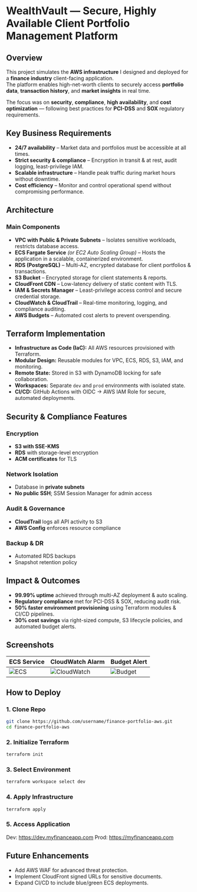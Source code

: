 # WealthVault — Secure, Highly Available Client Portfolio Management Platform

## Overview
This project simulates the **AWS infrastructure** I designed and deployed for a **finance industry** client-facing application.  
The platform enables high-net-worth clients to securely access **portfolio data**, **transaction history**, and **market insights** in real time.

The focus was on **security**, **compliance**, **high availability**, and **cost optimization** — following best practices for **PCI-DSS** and **SOX** regulatory requirements.


## Key Business Requirements
- **24/7 availability** – Market data and portfolios must be accessible at all times.
- **Strict security & compliance** – Encryption in transit & at rest, audit logging, least-privilege IAM.
- **Scalable infrastructure** – Handle peak traffic during market hours without downtime.
- **Cost efficiency** – Monitor and control operational spend without compromising performance.


## Architecture

### Main Components
- **VPC with Public & Private Subnets** – Isolates sensitive workloads, restricts database access.
- **ECS Fargate Service** *(or EC2 Auto Scaling Group)* – Hosts the application in a scalable, containerized environment.
- **RDS (PostgreSQL)** – Multi-AZ, encrypted database for client portfolios & transactions.
- **S3 Bucket** – Encrypted storage for client statements & reports.
- **CloudFront CDN** – Low-latency delivery of static content with TLS.
- **IAM & Secrets Manager** – Least-privilege access control and secure credential storage.
- **CloudWatch & CloudTrail** – Real-time monitoring, logging, and compliance auditing.
- **AWS Budgets** – Automated cost alerts to prevent overspending.


## Terraform Implementation
- **Infrastructure as Code (IaC):** All AWS resources provisioned with Terraform.
- **Modular Design:** Reusable modules for VPC, ECS, RDS, S3, IAM, and monitoring.
- **Remote State:** Stored in S3 with DynamoDB locking for safe collaboration.
- **Workspaces:** Separate `dev` and `prod` environments with isolated state.
- **CI/CD:** GitHub Actions with OIDC → AWS IAM Role for secure, automated deployments.


## Security & Compliance Features

### Encryption
- **S3 with SSE-KMS**
- **RDS** with storage-level encryption
- **ACM certificates** for TLS

### Network Isolation
- Database in **private subnets**
- **No public SSH**; SSM Session Manager for admin access

### Audit & Governance
- **CloudTrail** logs all API activity to S3
- **AWS Config** enforces resource compliance

### Backup & DR
- Automated RDS backups
- Snapshot retention policy


## Impact & Outcomes
- **99.99% uptime** achieved through multi-AZ deployment & auto scaling.
- **Regulatory compliance** met for PCI-DSS & SOX, reducing audit risk.
- **50% faster environment provisioning** using Terraform modules & CI/CD pipelines.
- **30% cost savings** via right-sized compute, S3 lifecycle policies, and automated budget alerts.


## Screenshots
| ECS Service | CloudWatch Alarm | Budget Alert |
|-------------|------------------|--------------|
| ![ECS](screenshots/ecs_service.png) | ![CloudWatch](screenshots/cloudwatch_alarm.png) | ![Budget](screenshots/budget_alert.png) |


## How to Deploy

### 1. Clone Repo
```bash
git clone https://github.com/username/finance-portfolio-aws.git
cd finance-portfolio-aws
```

### 2. Initialize Terraform
```bash
terraform init
```

### 3. Select Environment
```bash
terraform workspace select dev
```

### 4. Apply Infrastructure
```bash
terraform apply
```

### 5. Access Application
Dev: https://dev.myfinanceapp.com
Prod: https://myfinanceapp.com

## Future Enhancements
- Add AWS WAF for advanced threat protection.
- Implement CloudFront signed URLs for sensitive documents.
- Expand CI/CD to include blue/green ECS deployments.
